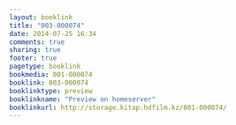 ```yaml
---
layout: booklink
title: "003-000074"
date: 2014-07-25 16:34
comments: true
sharing: true
footer: true
pagetype: booklink 
bookmedia: 001-000074
booklink: 003-000074
booklinktype: preview
booklinkname: "Preview on homeserver"
booklinkurl: http://storage.kitap.hdfilm.kz/001-000074/
---
```

